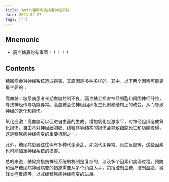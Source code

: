 ```yaml
---
title: 为什么糖尿病会损害神经系统
date: 2023-02-27
tags: [""]
--- 
```


## Mnemonic
- 高血糖真的有毒啊！！！！！

## Contents

糖尿病会对神经系统造成损害，其原因是多种多样的。其中，以下两个因素可能是最主要的：

高血糖：糖尿病患者长期血糖控制不良，高血糖会损害神经细胞和周围神经纤维，导致神经传导功能异常。高血糖会使神经组织发生代谢和结构上的改变，从而导致神经的退化和损伤。

氧化应激：高血糖可以促进自由基的生成，增加氧化应激水平，对神经组织造成氧化损伤。自由基对神经细胞膜、线粒体等结构的损伤会导致细胞死亡和功能障碍，这是糖尿病神经病变的重要机制之一。

此外，糖尿病患者往往伴有多种代谢紊乱，如脂代谢异常、炎症反应等，这些因素也可能加重神经系统的损害。

总的来说，糖尿病损伤神经系统的机制是复杂的，涉及多个因素和病理过程。预防和治疗糖尿病神经病变的措施需要从多个角度入手，包括控制血糖、控制血脂、减轻炎症反应等，以减缓糖尿病神经病变的进展。
